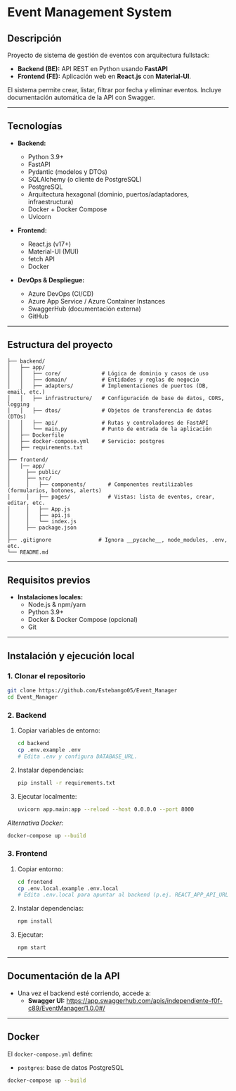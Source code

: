 # Event Management System

## Descripción

Proyecto de sistema de gestión de eventos con arquitectura fullstack:
- **Backend (BE):** API REST en Python usando **FastAPI**
- **Frontend (FE):** Aplicación web en **React.js** con **Material-UI**.

El sistema permite crear, listar, filtrar por fecha y eliminar eventos. Incluye documentación automática de la API con Swagger.

---

## Tecnologías

- **Backend:**
  - Python 3.9+
  - FastAPI
  - Pydantic (modelos y DTOs)
  - SQLAlchemy (o cliente de PostgreSQL)
  - PostgreSQL
  - Arquitectura hexagonal (dominio, puertos/adaptadores, infraestructura)
  - Docker + Docker Compose
  - Uvicorn

- **Frontend:**
  - React.js (v17+)
  - Material-UI (MUI)
  - fetch API
  - Docker

- **DevOps & Despliegue:**
  - Azure DevOps (CI/CD)
  - Azure App Service / Azure Container Instances
  - SwaggerHub (documentación externa)
  - GitHub

---

## Estructura del proyecto

```
├── backend/
│   ├── app/
│   │   ├── core/             # Lógica de dominio y casos de uso
│   │   ├── domain/           # Entidades y reglas de negocio
│   │   ├── adapters/         # Implementaciones de puertos (DB, email, etc.)
│   │   ├── infrastructure/   # Configuración de base de datos, CORS, logging
│   │   ├── dtos/             # Objetos de transferencia de datos (DTOs)
│   │   ├── api/              # Rutas y controladores de FastAPI
│   │   └── main.py           # Punto de entrada de la aplicación
│   ├── Dockerfile
│   ├── docker-compose.yml    # Servicio: postgres
│   ├── requirements.txt
│
├── frontend/
│   |── app/
│     ├── public/
│     ├── src/
│     │   ├── components/       # Componentes reutilizables (formularios, botones, alerts)
│     │   ├── pages/            # Vistas: lista de eventos, crear, editar, etc.
│     │   ├── App.js
│     │   ├── api.js
│     │   └── index.js
│     ├── package.json
│
├── .gitignore               # Ignora __pycache__, node_modules, .env, etc.
└── README.md
```

---

## Requisitos previos

- **Instalaciones locales:**
  - Node.js & npm/yarn
  - Python 3.9+
  - Docker & Docker Compose (opcional)
  - Git

---

## Instalación y ejecución local

### 1. Clonar el repositorio

```bash
git clone https://github.com/Estebango05/Event_Manager
cd Event_Manager
```

### 2. Backend

1. Copiar variables de entorno:
   ```bash
   cd backend
   cp .env.example .env
   # Edita .env y configura DATABASE_URL.
   ```
2. Instalar dependencias:
   ```bash
   pip install -r requirements.txt
   ```
3. Ejecutar localmente:
   ```bash
   uvicorn app.main:app --reload --host 0.0.0.0 --port 8000
   ```

_Alternativa Docker:_
```bash
docker-compose up --build
```

### 3. Frontend

1. Copiar entorno:
   ```bash
   cd frontend
   cp .env.local.example .env.local
   # Edita .env.local para apuntar al backend (p.ej. REACT_APP_API_URL=http://localhost:8000)
   ```
2. Instalar dependencias:
   ```bash
   npm install
   ```
3. Ejecutar:
   ```bash
   npm start
   ```

---

## Documentación de la API

- Una vez el backend esté corriendo, accede a:
  - **Swagger UI:** https://app.swaggerhub.com/apis/independiente-f0f-c89/EventManager/1.0.0#/

---

## Docker

El `docker-compose.yml` define:
- `postgres`: base de datos PostgreSQL

```bash
docker-compose up --build
```